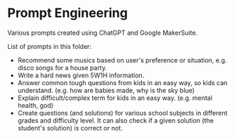 # Prompt Engineering

Various prompts created using ChatGPT and Google MakerSuite. 

List of prompts in this folder:
- Recommend some musics based on user's preference or situation, e.g. disco songs for a house party.
- Write a hard news given 5W1H information.
- Answer common tough questions from kids in an easy way, so kids can understand.
  (e.g. how are babies made, why is the sky blue)
- Explain difficult/complex term for kids in an easy way.
  (e.g. mental health, god)
- Create questions (and solutions) for various school subjects in different grades and difficulty level. It can also check if a given solution (the student's solution) is correct or not.
